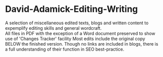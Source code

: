 # David-Adamick-Editing-Writing
A selection of miscellaneous edited texts, blogs and written content to expemplify editing skills and general wordcraft.  
All files in PDF with the exception of a Word document preserved to show use of 'Changes Tracker' facility
Most edits include the original copy BELOW the finished version.
Though no links are included in blogs, there is a full understanding of their function in SEO best-practice.

